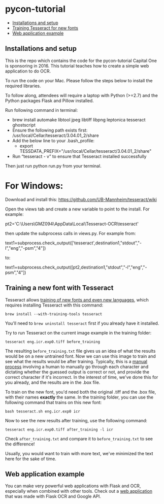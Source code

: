 # pycon-tutorial

- [Installations and setup](#setup)
- [Training Tesseract for new fonts](#training)
- [Web application example](#example)
## <a name="setup"></a>Installations and setup
This is the repo which contains the code for the pycon-tutorial Capital One is sponsoring in 2016. This tutorial teaches
how to create a simple web application to do OCR.

To run the code on your Mac. Please follow the steps below to install the required libraries.

To follow along, attendees will require a laptop with Python (>=2.7) and the Python packages Flask and Pillow installed.

Run following command in terminal:

- brew install automake libtool jpeg libtiff libpng leptonica tesseract ghostscript
- Ensure the following path exists first: /usr/local/Cellar/tesseract/3.04.01_2/share
- Add the below line to your .bash_profile:
  - export TESSDATA_PREFIX="/usr/local/Cellar/tesseract/3.04.01_2/share"
- Run “tesseract - v” to ensure that Tesseract installed successfully

Then just run python run.py from your terminal.

# For Windows:

Download and install this: https://github.com/UB-Mannheim/tesseract/wiki

Open the views tab and create a new variable to point to the install. For example:

pt2='C:\\Users\\GMZ094\\AppData\\Local\\Tesseract-OCR\\tesseract'

then update the subprocess calls in views.py. For example from:

text1=subprocess.check_output(['tesseract',destination1,"stdout","-l","eng","-psm","4"])

to:

text1=subprocess.check_output([pt2,destination1,"stdout","-l","eng","-psm","4"])


## <a name="training"></a>Training a new font with Tesseract
Tesseract allows [training of new fonts and even new languages](https://github.com/tesseract-ocr/tesseract/wiki/Training-Tesseract), which requires installing Tesseract with this command:
```
brew install --with-training-tools tesseract
```

You'll need to `brew uninstall tesseract` first if you already have it installed.

Try to run Tesseract on the current image example in the training folder:

```
tesseract eng.icr.exp0.tiff before_training
```

The resulting `before_training.txt` file gives us an idea of what the results would be on a new untrained font.  Now we can use this image to train and see what the results would be after training. Typically, this is a [manual process](http://pp19dd.com/tesseract-ocr-chopper/) involving a human to manually go through each character and dictating whether the guessed output is correct or not, and provide the correct character if it's incorrect. In the interest of time, we've done this for you already, and the results are in the .box file.

To train on the new font, you'd need both the original .tiff and the .box file, with their names **exactly** the same. In the training folder, you can use the following command that trains on this new font:

```
bash tesseract.sh eng.icr.exp0 icr
```

Now to see the new results after training, use the following command:

```
tesseract eng.icr.exp0.tiff after_training -l icr
```

Check `after_training.txt` and compare it to `before_training.txt` to see the difference!

Usually, you would want to train with more text, we've minimized the text here for the sake of time.

## <a name="example"></a>Web application example
You can make very powerful web applications with Flask and OCR, especially when combined with other tools. Check out a [web application](https://github.com/srbhmitt/pycon-tutorial/tree/application-example/application-example) that was made with Flask OCR and Google API. 

